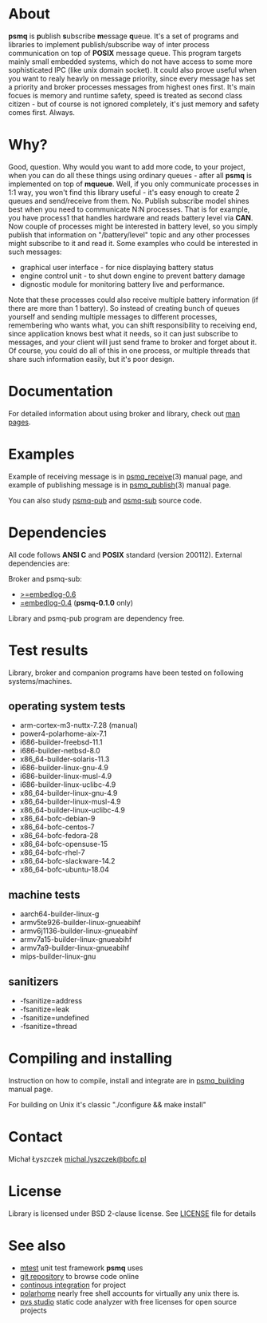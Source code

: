 [kursg-meta]: # (order: 1)

About
=====

**psmq** is **p**ublish **s**ubscribe **m**essage **q**ueue. It's a set of
programs and libraries to implement publish/subscribe way of inter process
communication on top of **POSIX** message queue. This program targets mainly
small embedded systems, which do not have access to some more sophisticated IPC
(like unix domain socket). It could also prove useful when you want to realy
heavly on message priority, since every message has set a priority and broker
processes messages from highest ones first. It's main focues is memory and
runtime safety, speed is treated as second class citizen - but of course is not
ignored completely, it's just memory and safety comes first. Always.

Why?
====

Good, question. Why would you want to add more code, to your project, when
you can do all these things using ordinary queues - after all **psmq** is
implemented on top of **mqueue**. Well, if you only communicate processes in
1:1 way, you won't find this library useful - it's easy enough to create 2
queues and send/receive from them. No. Publish subscribe model shines best when
you need to communicate N:N processes. That is for example, you have process1
that handles hardware and reads battery level via **CAN**. Now couple of
processes might be interested in battery level, so you simply publish that
information on "/battery/level" topic and any other processes might
subscribe to it and read it. Some examples who could be interested in such
messages:

* graphical user interface - for nice displaying battery status
* engine control unit - to shut down engine to prevent battery damage
* dignostic module for monitoring battery live and performance.

Note that these processes could also receive multiple battery information (if
there are more than 1 battery). So instead of creating bunch of queues yourself
and sending multiple messages to different processes, remembering who wants
what, you can shift responsibility to receiving end, since application knows
best what it needs, so it can just subscribe to messages, and your client will
just send frame to broker and forget about it. Of course, you could do all of
this in one process, or multiple threads that share such information easily, but
it's poor design.

Documentation
=============

For detailed information about using broker and library, check out
[man pages](https://psmq.bofc.pl/manuals.html).

Examples
========

Example of receiving message is in
[psmq_receive](https://psmq.bofc.pl/manuals/psmq_receive.3.html)(3) manual
page, and example of publishing message is in
[psmq_publish](https://psmq.bofc.pl/manuals/psmq_publish.3.html)(3) manual
page.

You can also study [psmq-pub](https://git.bofc.pl/psmq/tree/src/psmq-pub.c)
and [psmq-sub](https://git.bofc.pl/psmq/tree/src/psmq-sub.c) source code.

Dependencies
============

All code follows **ANSI C** and **POSIX** standard (version 200112).
External dependencies are:

Broker and psmq-sub:

* [>=embedlog-0.6](https://embedlog.bofc.pl)
* [=embedlog-0.4](https://embedlog.bofc.pl) (**psmq-0.1.0** only)

Library and psmq-pub program are dependency free.

Test results
============

Library, broker and companion programs have been tested on following
systems/machines.

operating system tests
----------------------

* arm-cortex-m3-nuttx-7.28 (manual)
* power4-polarhome-aix-7.1
* i686-builder-freebsd-11.1
* i686-builder-netbsd-8.0
* x86_64-builder-solaris-11.3
* i686-builder-linux-gnu-4.9
* i686-builder-linux-musl-4.9
* i686-builder-linux-uclibc-4.9
* x86_64-builder-linux-gnu-4.9
* x86_64-builder-linux-musl-4.9
* x86_64-builder-linux-uclibc-4.9
* x86_64-bofc-debian-9
* x86_64-bofc-centos-7
* x86_64-bofc-fedora-28
* x86_64-bofc-opensuse-15
* x86_64-bofc-rhel-7
* x86_64-bofc-slackware-14.2
* x86_64-bofc-ubuntu-18.04

machine tests
-------------

* aarch64-builder-linux-g
* armv5te926-builder-linux-gnueabihf
* armv6j1136-builder-linux-gnueabihf
* armv7a15-builder-linux-gnueabihf
* armv7a9-builder-linux-gnueabihf
* mips-builder-linux-gnu

sanitizers
----------

* -fsanitize=address
* -fsanitize=leak
* -fsanitize=undefined
* -fsanitize=thread

Compiling and installing
========================

Instruction on how to compile, install and integrate are in
[psmq_building](https://psmq.bofc.pl/manuals/psmq_building.7.html) manual
page.

For building on Unix it's classic "./configure && make install"

Contact
=======

Michał Łyszczek <michal.lyszczek@bofc.pl>

License
=======

Library is licensed under BSD 2-clause license. See
[LICENSE](http://git.bofc.pl/psmq/tree/LICENSE) file for details

See also
========

* [mtest](http://mtest.bofc.pl) unit test framework **psmq** uses
* [git repository](http://git.bofc.pl/psmq) to browse code online
* [continous integration](http://ci.psmq.bofc.pl) for project
* [polarhome](http://www.polarhome.com) nearly free shell accounts for
  virtually any unix there is.
* [pvs studio](https://www.viva64.com/en/pvs-studio) static code analyzer with
  free licenses for open source projects
